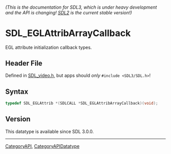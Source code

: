 ###### (This is the documentation for SDL3, which is under heavy development and the API is changing! [SDL2](https://wiki.libsdl.org/SDL2/) is the current stable version!)
# SDL_EGLAttribArrayCallback

EGL attribute initialization callback types.

## Header File

Defined in [SDL_video.h](https://github.com/libsdl-org/SDL/blob/main/include/SDL3/SDL_video.h), but apps should _only_ `#include <SDL3/SDL.h>`!

## Syntax

```c
typedef SDL_EGLAttrib *(SDLCALL *SDL_EGLAttribArrayCallback)(void);
```

## Version

This datatype is available since SDL 3.0.0.

----
[CategoryAPI](CategoryAPI), [CategoryAPIDatatype](CategoryAPIDatatype)

